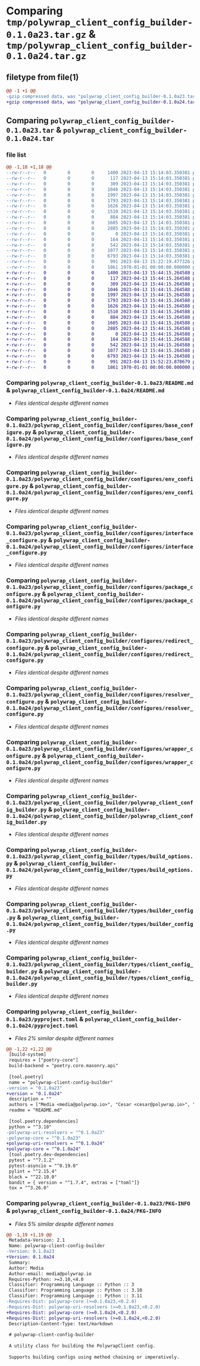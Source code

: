 # Comparing `tmp/polywrap_client_config_builder-0.1.0a23.tar.gz` & `tmp/polywrap_client_config_builder-0.1.0a24.tar.gz`

## filetype from file(1)

```diff
@@ -1 +1 @@
-gzip compressed data, was "polywrap_client_config_builder-0.1.0a23.tar", max compression
+gzip compressed data, was "polywrap_client_config_builder-0.1.0a24.tar", max compression
```

## Comparing `polywrap_client_config_builder-0.1.0a23.tar` & `polywrap_client_config_builder-0.1.0a24.tar`

### file list

```diff
@@ -1,18 +1,18 @@
--rw-r--r--   0        0        0     1400 2023-04-13 15:14:03.350381 polywrap_client_config_builder-0.1.0a23/README.md
--rw-r--r--   0        0        0      117 2023-04-13 15:14:03.350381 polywrap_client_config_builder-0.1.0a23/polywrap_client_config_builder/__init__.py
--rw-r--r--   0        0        0      309 2023-04-13 15:14:03.350381 polywrap_client_config_builder-0.1.0a23/polywrap_client_config_builder/configures/__init__.py
--rw-r--r--   0        0        0     1046 2023-04-13 15:14:03.350381 polywrap_client_config_builder-0.1.0a23/polywrap_client_config_builder/configures/base_configure.py
--rw-r--r--   0        0        0     1997 2023-04-13 15:14:03.350381 polywrap_client_config_builder-0.1.0a23/polywrap_client_config_builder/configures/env_configure.py
--rw-r--r--   0        0        0     1793 2023-04-13 15:14:03.350381 polywrap_client_config_builder-0.1.0a23/polywrap_client_config_builder/configures/interface_configure.py
--rw-r--r--   0        0        0     1626 2023-04-13 15:14:03.350381 polywrap_client_config_builder-0.1.0a23/polywrap_client_config_builder/configures/package_configure.py
--rw-r--r--   0        0        0     1510 2023-04-13 15:14:03.350381 polywrap_client_config_builder-0.1.0a23/polywrap_client_config_builder/configures/redirect_configure.py
--rw-r--r--   0        0        0      884 2023-04-13 15:14:03.350381 polywrap_client_config_builder-0.1.0a23/polywrap_client_config_builder/configures/resolver_configure.py
--rw-r--r--   0        0        0     1605 2023-04-13 15:14:03.350381 polywrap_client_config_builder-0.1.0a23/polywrap_client_config_builder/configures/wrapper_configure.py
--rw-r--r--   0        0        0     2885 2023-04-13 15:14:03.350381 polywrap_client_config_builder-0.1.0a23/polywrap_client_config_builder/polywrap_client_config_builder.py
--rw-r--r--   0        0        0        0 2023-04-13 15:14:03.350381 polywrap_client_config_builder-0.1.0a23/polywrap_client_config_builder/py.typed
--rw-r--r--   0        0        0      164 2023-04-13 15:14:03.350381 polywrap_client_config_builder-0.1.0a23/polywrap_client_config_builder/types/__init__.py
--rw-r--r--   0        0        0      542 2023-04-13 15:14:03.350381 polywrap_client_config_builder-0.1.0a23/polywrap_client_config_builder/types/build_options.py
--rw-r--r--   0        0        0     1077 2023-04-13 15:14:03.350381 polywrap_client_config_builder-0.1.0a23/polywrap_client_config_builder/types/builder_config.py
--rw-r--r--   0        0        0     6793 2023-04-13 15:14:03.350381 polywrap_client_config_builder-0.1.0a23/polywrap_client_config_builder/types/client_config_builder.py
--rw-r--r--   0        0        0      991 2023-04-13 15:22:19.477326 polywrap_client_config_builder-0.1.0a23/pyproject.toml
--rw-r--r--   0        0        0     1861 1970-01-01 00:00:00.000000 polywrap_client_config_builder-0.1.0a23/PKG-INFO
+-rw-r--r--   0        0        0     1400 2023-04-13 15:44:15.264588 polywrap_client_config_builder-0.1.0a24/README.md
+-rw-r--r--   0        0        0      117 2023-04-13 15:44:15.264588 polywrap_client_config_builder-0.1.0a24/polywrap_client_config_builder/__init__.py
+-rw-r--r--   0        0        0      309 2023-04-13 15:44:15.264588 polywrap_client_config_builder-0.1.0a24/polywrap_client_config_builder/configures/__init__.py
+-rw-r--r--   0        0        0     1046 2023-04-13 15:44:15.264588 polywrap_client_config_builder-0.1.0a24/polywrap_client_config_builder/configures/base_configure.py
+-rw-r--r--   0        0        0     1997 2023-04-13 15:44:15.264588 polywrap_client_config_builder-0.1.0a24/polywrap_client_config_builder/configures/env_configure.py
+-rw-r--r--   0        0        0     1793 2023-04-13 15:44:15.264588 polywrap_client_config_builder-0.1.0a24/polywrap_client_config_builder/configures/interface_configure.py
+-rw-r--r--   0        0        0     1626 2023-04-13 15:44:15.264588 polywrap_client_config_builder-0.1.0a24/polywrap_client_config_builder/configures/package_configure.py
+-rw-r--r--   0        0        0     1510 2023-04-13 15:44:15.264588 polywrap_client_config_builder-0.1.0a24/polywrap_client_config_builder/configures/redirect_configure.py
+-rw-r--r--   0        0        0      884 2023-04-13 15:44:15.264588 polywrap_client_config_builder-0.1.0a24/polywrap_client_config_builder/configures/resolver_configure.py
+-rw-r--r--   0        0        0     1605 2023-04-13 15:44:15.264588 polywrap_client_config_builder-0.1.0a24/polywrap_client_config_builder/configures/wrapper_configure.py
+-rw-r--r--   0        0        0     2885 2023-04-13 15:44:15.264588 polywrap_client_config_builder-0.1.0a24/polywrap_client_config_builder/polywrap_client_config_builder.py
+-rw-r--r--   0        0        0        0 2023-04-13 15:44:15.264588 polywrap_client_config_builder-0.1.0a24/polywrap_client_config_builder/py.typed
+-rw-r--r--   0        0        0      164 2023-04-13 15:44:15.264588 polywrap_client_config_builder-0.1.0a24/polywrap_client_config_builder/types/__init__.py
+-rw-r--r--   0        0        0      542 2023-04-13 15:44:15.264588 polywrap_client_config_builder-0.1.0a24/polywrap_client_config_builder/types/build_options.py
+-rw-r--r--   0        0        0     1077 2023-04-13 15:44:15.264588 polywrap_client_config_builder-0.1.0a24/polywrap_client_config_builder/types/builder_config.py
+-rw-r--r--   0        0        0     6793 2023-04-13 15:44:15.264588 polywrap_client_config_builder-0.1.0a24/polywrap_client_config_builder/types/client_config_builder.py
+-rw-r--r--   0        0        0      991 2023-04-13 15:52:23.878679 polywrap_client_config_builder-0.1.0a24/pyproject.toml
+-rw-r--r--   0        0        0     1861 1970-01-01 00:00:00.000000 polywrap_client_config_builder-0.1.0a24/PKG-INFO
```

### Comparing `polywrap_client_config_builder-0.1.0a23/README.md` & `polywrap_client_config_builder-0.1.0a24/README.md`

 * *Files identical despite different names*

### Comparing `polywrap_client_config_builder-0.1.0a23/polywrap_client_config_builder/configures/base_configure.py` & `polywrap_client_config_builder-0.1.0a24/polywrap_client_config_builder/configures/base_configure.py`

 * *Files identical despite different names*

### Comparing `polywrap_client_config_builder-0.1.0a23/polywrap_client_config_builder/configures/env_configure.py` & `polywrap_client_config_builder-0.1.0a24/polywrap_client_config_builder/configures/env_configure.py`

 * *Files identical despite different names*

### Comparing `polywrap_client_config_builder-0.1.0a23/polywrap_client_config_builder/configures/interface_configure.py` & `polywrap_client_config_builder-0.1.0a24/polywrap_client_config_builder/configures/interface_configure.py`

 * *Files identical despite different names*

### Comparing `polywrap_client_config_builder-0.1.0a23/polywrap_client_config_builder/configures/package_configure.py` & `polywrap_client_config_builder-0.1.0a24/polywrap_client_config_builder/configures/package_configure.py`

 * *Files identical despite different names*

### Comparing `polywrap_client_config_builder-0.1.0a23/polywrap_client_config_builder/configures/redirect_configure.py` & `polywrap_client_config_builder-0.1.0a24/polywrap_client_config_builder/configures/redirect_configure.py`

 * *Files identical despite different names*

### Comparing `polywrap_client_config_builder-0.1.0a23/polywrap_client_config_builder/configures/resolver_configure.py` & `polywrap_client_config_builder-0.1.0a24/polywrap_client_config_builder/configures/resolver_configure.py`

 * *Files identical despite different names*

### Comparing `polywrap_client_config_builder-0.1.0a23/polywrap_client_config_builder/configures/wrapper_configure.py` & `polywrap_client_config_builder-0.1.0a24/polywrap_client_config_builder/configures/wrapper_configure.py`

 * *Files identical despite different names*

### Comparing `polywrap_client_config_builder-0.1.0a23/polywrap_client_config_builder/polywrap_client_config_builder.py` & `polywrap_client_config_builder-0.1.0a24/polywrap_client_config_builder/polywrap_client_config_builder.py`

 * *Files identical despite different names*

### Comparing `polywrap_client_config_builder-0.1.0a23/polywrap_client_config_builder/types/build_options.py` & `polywrap_client_config_builder-0.1.0a24/polywrap_client_config_builder/types/build_options.py`

 * *Files identical despite different names*

### Comparing `polywrap_client_config_builder-0.1.0a23/polywrap_client_config_builder/types/builder_config.py` & `polywrap_client_config_builder-0.1.0a24/polywrap_client_config_builder/types/builder_config.py`

 * *Files identical despite different names*

### Comparing `polywrap_client_config_builder-0.1.0a23/polywrap_client_config_builder/types/client_config_builder.py` & `polywrap_client_config_builder-0.1.0a24/polywrap_client_config_builder/types/client_config_builder.py`

 * *Files identical despite different names*

### Comparing `polywrap_client_config_builder-0.1.0a23/pyproject.toml` & `polywrap_client_config_builder-0.1.0a24/pyproject.toml`

 * *Files 2% similar despite different names*

```diff
@@ -1,22 +1,22 @@
 [build-system]
 requires = ["poetry-core"]
 build-backend = "poetry.core.masonry.api"
 
 [tool.poetry]
 name = "polywrap-client-config-builder"
-version = "0.1.0a23"
+version = "0.1.0a24"
 description = ""
 authors = ["Media <media@polywrap.io>", "Cesar <cesar@polywrap.io>", "Niraj <niraj@polywrap.io>"]
 readme = "README.md"
 
 [tool.poetry.dependencies]
 python = "^3.10"
-polywrap-uri-resolvers = "^0.1.0a23"
-polywrap-core = "^0.1.0a23"
+polywrap-uri-resolvers = "^0.1.0a24"
+polywrap-core = "^0.1.0a24"
 [tool.poetry.dev-dependencies]
 pytest = "^7.1.2"
 pytest-asyncio = "^0.19.0"
 pylint = "^2.15.4"
 black = "^22.10.0"
 bandit = { version = "^1.7.4", extras = ["toml"]}
 tox = "^3.26.0"
```

### Comparing `polywrap_client_config_builder-0.1.0a23/PKG-INFO` & `polywrap_client_config_builder-0.1.0a24/PKG-INFO`

 * *Files 5% similar despite different names*

```diff
@@ -1,19 +1,19 @@
 Metadata-Version: 2.1
 Name: polywrap-client-config-builder
-Version: 0.1.0a23
+Version: 0.1.0a24
 Summary: 
 Author: Media
 Author-email: media@polywrap.io
 Requires-Python: >=3.10,<4.0
 Classifier: Programming Language :: Python :: 3
 Classifier: Programming Language :: Python :: 3.10
 Classifier: Programming Language :: Python :: 3.11
-Requires-Dist: polywrap-core (>=0.1.0a23,<0.2.0)
-Requires-Dist: polywrap-uri-resolvers (>=0.1.0a23,<0.2.0)
+Requires-Dist: polywrap-core (>=0.1.0a24,<0.2.0)
+Requires-Dist: polywrap-uri-resolvers (>=0.1.0a24,<0.2.0)
 Description-Content-Type: text/markdown
 
 # polywrap-client-config-builder
 
 A utility class for building the PolywrapClient config. 
 
 Supports building configs using method chaining or imperatively.
```

